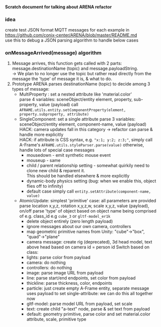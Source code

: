 #### Scratch document for talking about ARENA refactor

### idea
  create test JSON format MQTT messages for each example in https://github.com/conix-center/ARENA/blob/master/README.md  
  use this to debug a JSON parsing algorithm to handle below cases
  
### onMessageArrived(message) algorithm

  1. Message arrives, this function gets called with 2 parts: message.destinationName (topic) and message.payloadString.  
  -> We plan to no longer use the topic but rather read directly from the message the 'type' of message it is, & what to do.
  2. Prototype ARENA parses destinationName (topic) to decide among 3 types of message:
      - MultiProperty : set a nested attribute like 'material.color'  
        parse 4 variables: sceneObject/entity element, property, sub-property, value (payload)
  call `AFRAME.utils.entity.setComponentProperty(element, property.subproperty, attribute)`
      - SingleComponent: set a single attribute
  parse 3 variables: sceneObject/entity element, component-name, value (payload)  
  HACK: camera updates fall in this category -> refactor can parse & handle more explicitly  
  HACK: if attribute is CSS syntax, e.g. `"x:1; y:2; z:3;"`, simply call A-Frame's `AFRAME.utils.styleParser.parse(value)`
  otherwise, handle lots of special case messages
        - mousedown - emit synthetic mouse event
        - mouseup - same
        - child / parent relationship setting - somewhat quirkily need to clone new child & reparent it.  
          This should be handled elsewhere & more explicitly
        - dynamic-body physics setting (bug: when we enable this, object flies off to infinity)
        - default case
        simply call `entity.setAttribute(component-name, value)`
      - AtomicUpdate: simplest 'primitive' case: all parameters are provided  
        parse location x,y,z, rotation x,y,z,w, scale x,y,z, value (payload), on/off
        parse 'type' of object based on object name being comprised of e.g. class_id e.g `cube_3` or `gltf-model_er1k`
        - delete object entirely (zero length payload)
        - ignore messages about our own camera, controllers
        - map geometric primitive names from Unity: "cube"->"box", "quad"->"plane"
        - camera message: create rig (deprecated), 3d head model, text above head based on camera id = person id
      Switch based on class:
        - lights: parse color from payload
        - camera: do nothing
        - controllers: do nothing
        - image: parse image URL from payload
        - line: parse start/end endpoints, set color from payload
        - thickline: parse thickness, color, endpoints
        - particle: just create empty A-Frame entity, separate message uses payload to set single-attribute: we can do this all together now
        - gltf-model: parse model URL from payload, set scale
        - text: create child "a-text" node, parse & set text from payload
        - default: geometry primitive, parse color and set material.color attribute, scale, primitive type
